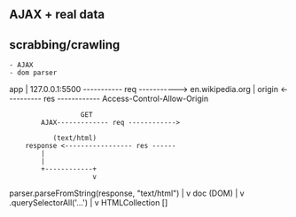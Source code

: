 






## AJAX + real data
##  scrabbing/crawling

    - AJAX
    - dom parser












app
 |
127.0.0.1:5500 ----------- req -----------> en.wikipedia.org
    |
  origin       <---------- res ------------
               Access-Control-Allow-Origin











                      GET
            AJAX------------- req ------------>

               (text/html)
        response <----------------- res ------
            |
            |
            +------------+
                         v
parser.parseFromString(response, "text/html")
  |
  v
 doc (DOM)
  |
  v .querySelectorAll('...')
  |
  v
 HTMLCollection []
